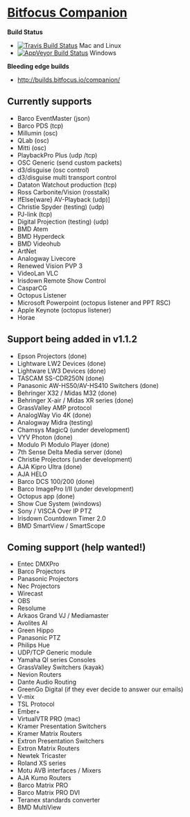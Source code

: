 # [Bitfocus Companion](http://bitfocus.io/companion)

**Build Status**
* [![Travis Build Status](https://travis-ci.org/bitfocus/companion.svg?branch=master)](https://travis-ci.org/bitfocus/companion) Mac and Linux
* [![AppVeyor Build Status](https://ci.appveyor.com/api/projects/status/github/bitfocus/companion?branch=master&svg=true)](https://ci.appveyor.com/project/haakonnessjoen/companion/branch/master) Windows

**Bleeding edge builds**
* http://builds.bitfocus.io/companion/

## Currently supports
* Barco EventMaster (json)
* Barco PDS (tcp)
* Millumin (osc)
* QLab (osc)
* Mitti (osc)
* PlaybackPro Plus (udp /tcp)
* OSC Generic (send custom packets)
* d3/disguise (osc control)
* d3/disguise multi transport control
* Dataton Watchout production (tcp)
* Ross Carbonite/Vision (rosstalk)
* IfElse{ware} AV-Playback (udp)]
* Christie Spyder (testing) (udp)
* PJ-link (tcp)
* Digital Projection (testing) (udp)
* BMD Atem
* BMD Hyperdeck
* BMD Videohub
* ArtNet
* Analogway Livecore
* Renewed Vision PVP 3
* VideoLan VLC
* Irisdown Remote Show Control
* CasparCG
* Octopus Listener
* Microsoft Powerpoint (octopus listener and PPT RSC)
* Apple Keynote (octopus listener)
* Horae


## Support being added in v1.1.2
* Epson Projectors (done)
* Lightware LW2 Devices (done)
* Lightware LW3 Devices (done)
* TASCAM SS-CDR250N (done)
* Panasonic AW-HS50/AV-HS410 Switchers (done)
* Behringer X32 / Midas M32 (done)
* Behringer X-air / Midas XR series (done)
* GrassValley AMP protocol
* AnalogWay Vio 4K (done)
* Analogway Midra (testing)
* Chamsys MagicQ (under development)
* VYV Photon (done)
* Modulo Pi Modulo Player (done)
* 7th Sense Delta Media server (done)
* Christie Projectors (under development)
* AJA Kipro Ultra (done)
* AJA HELO
* Barco DCS 100/200 (done)
* Barco ImagePro I/II (under development)
* Octopus app (done)
* Show Cue System (windows)
* Sony / VISCA Over IP PTZ
* Irisdown Countdown Timer 2.0
* BMD SmartView / SmartScope

## Coming support (help wanted!)
* Entec DMXPro
* Barco Projectors
* Panasonic Projectors
* Nec Projectors
* Wirecast
* OBS
* Resolume
* Arkaos Grand VJ / Mediamaster
* Avolites AI
* Green Hippo
* Panasonic PTZ
* Philips Hue
* UDP/TCP Generic module
* Yamaha Ql series Consoles
* GrassValley Switchers (kayak)
* Nevion Routers
* Dante Audio Routing
* GreenGo Digital (if they ever decide to answer our emails)
* V-mix
* TSL Protocol
* Ember+
* VirtualVTR PRO (mac)
* Kramer Presentation Switchers
* Kramer Matrix Routers
* Extron Presentation Switchers
* Extron Matrix Routers
* Newtek Tricaster
* Roland XS series
* Motu AVB interfaces / Mixers
* AJA Kumo Routers
* Barco Matrix PRO
* Barco Matrix PRO DVI
* Teranex standards converter
* BMD MultiView
